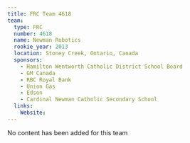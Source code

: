 ```yaml
---
title: FRC Team 4618
team:
  type: FRC
  number: 4618
  name: Newman Robotics
  rookie_year: 2013
  location: Stoney Creek, Ontario, Canada
  sponsors:
    - Hamilton Wentworth Catholic District School Board
    - GM Canada
    - RBC Royal Bank
    - Union Gas
    - Edson
    - Cardinal Newman Catholic Secondary School
  links:
    Website: 
---
```

No content has been added for this team